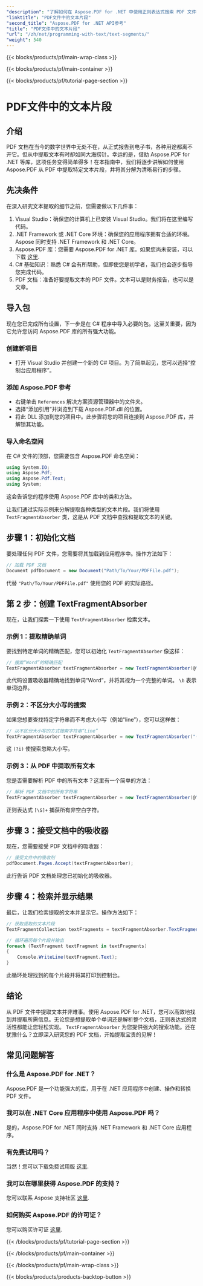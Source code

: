 ```yaml
---
"description": "了解如何在 Aspose.PDF for .NET 中使用正则表达式搜索 PDF 文件中的特定文本段。"
"linktitle": "PDF文件中的文本片段"
"second_title": "Aspose.PDF for .NET API参考"
"title": "PDF文件中的文本片段"
"url": "/zh/net/programming-with-text/text-segments/"
"weight": 540
---
```


{{< blocks/products/pf/main-wrap-class >}}

{{< blocks/products/pf/main-container >}}

{{< blocks/products/pf/tutorial-page-section >}}

# PDF文件中的文本片段

## 介绍

PDF 文档在当今的数字世界中无处不在，从正式报告到电子书，各种用途都离不开它。但从中提取文本有时却如同大海捞针。幸运的是，借助 Aspose.PDF for .NET 等库，这项任务变得简单得多！在本指南中，我们将逐步讲解如何使用 Aspose.PDF 从 PDF 中提取特定文本片段，并将其分解为清晰易行的步骤。 

## 先决条件

在深入研究文本提取的细节之前，您需要做以下几件事：

1. Visual Studio：确保您的计算机上已安装 Visual Studio。我们将在这里编写代码。
2. .NET Framework 或 .NET Core 环境：确保您的应用程序拥有合适的环境。Aspose 同时支持 .NET Framework 和 .NET Core。
3. Aspose.PDF 库：您需要 Aspose.PDF for .NET 库。如果您尚未安装，可以下载 [这里](https://releases。aspose.com/pdf/net/).
4. C# 基础知识：熟悉 C# 会有所帮助，但即使您是初学者，我们也会逐步指导您完成代码。
5. PDF 文档：准备好要提取文本的 PDF 文件。文本可以是财务报告，也可以是文章。

## 导入包

现在您已完成所有设置，下一步是在 C# 程序中导入必要的包。这至关重要，因为它允许您访问 Aspose.PDF 库的所有强大功能。

### 创建新项目

- 打开 Visual Studio 并创建一个新的 C# 项目。为了简单起见，您可以选择“控制台应用程序”。

### 添加 Aspose.PDF 参考

- 右键单击 `References` 解决方案资源管理器中的文件夹。
- 选择“添加引用”并浏览到下载 Aspose.PDF.dll 的位置。
- 将此 DLL 添加到您的项目中。此步骤将您的项目连接到 Aspose.PDF 库，并解锁其功能。

### 导入命名空间

在 C# 文件的顶部，您需要包含 Aspose.PDF 命名空间：

```csharp
using System.IO;
using Aspose.Pdf;
using Aspose.Pdf.Text;
using System;
```
这会告诉您的程序使用 Aspose.PDF 库中的类和方法。

让我们通过实际示例来分解提取各种类型的文本片段。我们将使用 `TextFragmentAbsorber` 类，这是从 PDF 文档中查找和提取文本的关键。

## 步骤 1：初始化文档

要处理任何 PDF 文件，您需要将其加载到应用程序中。操作方法如下：

```csharp
// 加载 PDF 文档
Document pdfDocument = new Document("Path/To/Your/PDFFile.pdf");
```
代替 `"Path/To/Your/PDFFile.pdf"` 使用您的 PDF 的实际路径。

## 第 2 步：创建 TextFragmentAbsorber

现在，让我们探索一下使用 `TextFragmentAbsorber` 检索文本。

### 示例 1：提取精确单词

要找到特定单词的精确匹配，您可以初始化 `TextFragmentAbsorber` 像这样：

```csharp
// 搜索“Word”的精确匹配
TextFragmentAbsorber textFragmentAbsorber = new TextFragmentAbsorber(@"\bWord\b", new TextSearchOptions(true));
```
此代码设置吸收器精确地找到单词“Word”，并将其视为一个完整的单词。 `\b` 表示单词边界。

### 示例 2：不区分大小写的搜索

如果您想要查找特定字符串而不考虑大小写（例如“line”），您可以这样做：

```csharp
// 以不区分大小写的方式搜索字符串“Line”
TextFragmentAbsorber textFragmentAbsorber = new TextFragmentAbsorber("(?i)Line", new TextSearchOptions(true));
```
这 `(?i)` 使搜索忽略大小写。 

### 示例 3：从 PDF 中提取所有文本

您是否需要解析 PDF 中的所有文本？这里有一个简单的方法：

```csharp
// 解析 PDF 文档中的所有字符串
TextFragmentAbsorber textFragmentAbsorber = new TextFragmentAbsorber(@"[\S]+");
```
正则表达式 `[\S]+` 捕获所有非空白字符。 

## 步骤 3：接受文档中的吸收器

现在，您需要接受 PDF 文档中的吸收器：

```csharp
// 接受文件中的吸收剂
pdfDocument.Pages.Accept(textFragmentAbsorber);
```
此行告诉 PDF 文档处理您已初始化的吸收器。

## 步骤 4：检索并显示结果

最后，让我们检索提取的文本并显示它。操作方法如下：

```csharp
// 获取提取的文本片段
TextFragmentCollection textFragments = textFragmentAbsorber.TextFragments;

// 循环遍历每个片段并输出
foreach (TextFragment textFragment in textFragments)
{
    Console.WriteLine(textFragment.Text);
}
```
此循环处理找到的每个片段并将其打印到控制台。

## 结论

从 PDF 文件中提取文本并非难事。使用 Aspose.PDF for .NET，您可以高效地找到并提取所需信息。无论您是想提取单个单词还是解析整个文档，正则表达式的灵活性都能让您轻松实现。 `TextFragmentAbsorber` 为您提供强大的搜索功能。还在犹豫什么？立即深入研究您的 PDF 文档，开始提取宝贵的见解！

## 常见问题解答

### 什么是 Aspose.PDF for .NET？
Aspose.PDF 是一个功能强大的库，用于在 .NET 应用程序中创建、操作和转换 PDF 文件。

### 我可以在 .NET Core 应用程序中使用 Aspose.PDF 吗？
是的，Aspose.PDF for .NET 同时支持 .NET Framework 和 .NET Core 应用程序。

### 有免费试用吗？
当然！您可以下载免费试用版 [这里](https://releases。aspose.com/).

### 我可以在哪里获得 Aspose.PDF 的支持？
您可以联系 Aspose 支持社区 [这里](https://forum。aspose.com/c/pdf/10).

### 如何购买 Aspose.PDF 的许可证？
您可以购买许可证 [这里](https://purchase。aspose.com/buy).

{{< /blocks/products/pf/tutorial-page-section >}}

{{< /blocks/products/pf/main-container >}}

{{< /blocks/products/pf/main-wrap-class >}}

{{< blocks/products/products-backtop-button >}}
